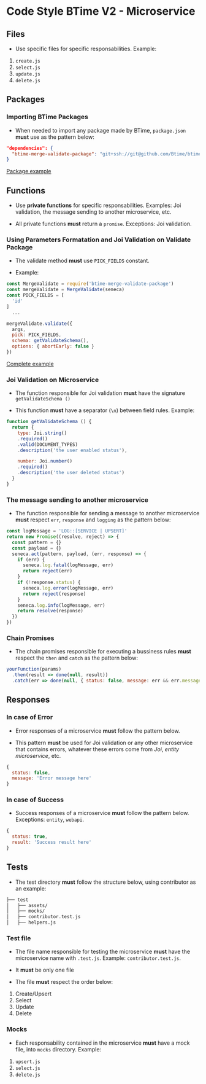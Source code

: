 # Code Style BTime V2 - Microservice

## Files

- Use specific files for specific responsabilities. Example:

1. `create.js`
1. `select.js`
1. `update.js`
1. `delete.js`

## Packages

### Importing BTime Packages

- When needed to import any package made by BTime, `package.json` **must** use as the pattern below:

```JSON
"dependencies": {
  "btime-merge-validate-package": "git+ssh://git@github.com/Btime/btime-merge-validate-package.git#master"
}
```

[Package example](https://github.com/Btime/btime-merge-validate-package)

## Functions

- Use **private functions** for specific responsabilities. Examples: Joi validation, the message sending to another microservice, etc.

- All private functions **must** return a `promise`. Exceptions: Joi validation.

### Using Parameters Formatation and Joi Validation on Validate Package

- The validate method **must** use `PICK_FIELDS` constant.

- Example:

```js
const MergeValidate = require('btime-merge-validate-package')
const mergeValidate = MergeValidate(seneca)
const PICK_FIELDS = [
  'id'
]
  ...

mergeValidate.validate({
  args,
  pick: PICK_FIELDS,
  schema: getValidateSchema(),
  options: { abortEarly: false }
})
```

[Complete example](https://github.com/Btime/btime-microservice-code-style/blob/master/examples/validate.js)

### Joi Validation on Microservice

- The function responsible for Joi validation **must** have the signature `getValidateSchema ()`

- This function **must** have a separator (`\n`) between field rules. Example:

```js
function getValidateSchema () {
  return {
    type: Joi.string()
    .required()
    .valid(DOCUMENT_TYPES)
    .description('the user enabled status'),

    number: Joi.number()
    .required()
    .description('the user deleted status')
  }
}
```

### The message sending to another microservice

- The function responsible for sending a message to another microservice
**must** respect `err`, `response` and `logging` as the pattern below:

```js
const logMessage = 'LOG::[SERVICE | UPSERT]'
return new Promise((resolve, reject) => {
  const pattern = {}
  const payload = {}
  seneca.act(pattern, payload, (err, response) => {
    if (err) {
      seneca.log.fatal(logMessage, err)
      return reject(err)
    }
    if (!response.status) {
      seneca.log.error(logMessage, err)
      return reject(response)
    }
    seneca.log.info(logMessage, err)
    return resolve(response)
  })
})
```

### Chain Promises

- The chain promises responsible for executing a bussiness rules
**must** respect the `then` and `catch` as the pattern below:

```js
yourFunction(params)
  .then(result => done(null, result))
  .catch(err => done(null, { status: false, message: err && err.message || err }))
```

## Responses

### In case of Error

- Error responses of a microservice **must** follow the pattern below.

- This pattern **must** be used for Joi validation or any other microservice that contains errors, whatever these errors come from *Joi*, *entity microservice*, etc.

```js
{
  status: false,
  message: 'Error message here'
}
```

### In case of Success

- Success responses of a microservice **must** follow the pattern below. Exceptions: `entity`, `webapi`.

```js
{
  status: true,
  result: 'Success result here'
}
```

## Tests

- The test directory **must** follow the structure below, using contributor as an example:

```bash
├── test
│   ├── assets/
│   ├── mocks/
│   ├── contributor.test.js
│   ├── helpers.js
```


### Test file

- The file name responsible for testing the microservice **must** have the microservice name with `.test.js`.
Example: `contributor.test.js`.

- It **must** be only one file

- The file **must** respect the order below:

1. Create/Upsert
1. Select
1. Update
1. Delete

### Mocks

- Each responsability contained in the microservice **must** have a mock file, into `mocks` directory.
Example:

1. `upsert.js`
1. `select.js`
1. `delete.js`
